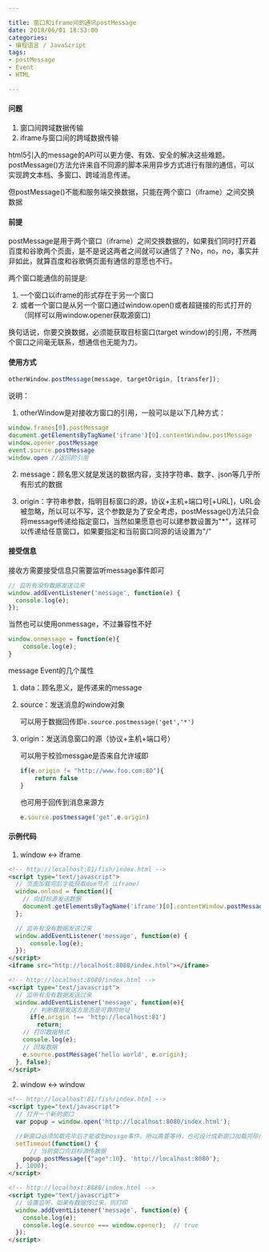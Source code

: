 ```yaml
---

title: 窗口和iframe间的通讯postMessage
date: 2018/06/01 18:53:00
categories:
- 编程语言 / JavaScript
tags:
- postMessage
- Event
- HTML

---
```


#### 问题

1. 窗口间跨域数据传输
2. iframe与窗口间的跨域数据传输

html5引入的message的API可以更方便、有效、安全的解决这些难题。postMessage()方法允许来自不同源的脚本采用异步方式进行有限的通信，可以实现跨文本档、多窗口、跨域消息传递。

但postMessage()不能和服务端交换数据，只能在两个窗口（iframe）之间交换数据

<!-- more -->

#### 前提

postMessage是用于两个窗口（iframe）之间交换数据的，如果我们同时打开着百度和谷歌两个页面，是不是说这两者之间就可以通信了？No，no，no，事实并非如此，就算百度和谷歌俩页面有通信的意愿也不行。

两个窗口能通信的前提是:

1. 一个窗口以iframe的形式存在于另一个窗口
2. 或者一个窗口是从另一个窗口通过window.open()或者超链接的形式打开的（同样可以用window.opener获取源窗口)

换句话说，你要交换数据，必须能获取目标窗口(target window)的引用，不然两个窗口之间毫无联系，想通信也无能为力。

#### 使用方式

```js
otherWindow.postMessage(message, targetOrigin, [transfer]);
```
说明：

1. otherWindow是对接收方窗口的引用，一般可以是以下几种方式：

```js
window.frames[0].postMessage
document.getElementsByTagName('iframe')[0].contentWindow.postMessage
window.opener.postMessage
event.source.postMessage
window.open //返回的引用
```

2. message：顾名思义就是发送的数据内容，支持字符串、数字、json等几乎所有形式的数据

3. origin：字符串参数，指明目标窗口的源，协议+主机+端口号[+URL]，URL会被忽略，所以可以不写，这个参数是为了安全考虑，postMessage()方法只会将message传递给指定窗口，当然如果愿意也可以建参数设置为"*"，这样可以传递给任意窗口，如果要指定和当前窗口同源的话设置为"/"

#### 接受信息

接收方需要接受信息只需要监听message事件即可

```js
// 监听有没有数据发送过来
window.addEventListener('message', function(e) {
  console.log(e);
});
```

当然也可以使用onmessage，不过兼容性不好
```js
window.onmessage = function(e){
    console.log(e);
}
```

message Event的几个属性

1. data：顾名思义，是传递来的message

2. source：发送消息的window对象

    可以用于数据回传即`e.source.postmessage('get','*')`
    
3. origin：发送消息窗口的源（协议+主机+端口号）

    可以用于校验messgae是否来自允许域即
    ```js
    if(e.origin != "http://www.foo.com:80"){
        return false
    }
    ```
    也可用于回传到消息来源方
    ```js
    e.source.postmessage('get',e.origin)
    ```

#### 示例代码

1. window <-> iframe

```html
<!-- http://localhost:81/fish/index.html -->
<script type="text/javascript">
  // 页面加载完后才能获取dom节点（iframe）
  window.onload = function(){
    // 向目标源发送数据
    document.getElementsByTagName('iframe')[0].contentWindow.postMessage({"age":10}, 'http://localhost:8080');
  };

  // 监听有没有数据发送过来
  window.addEventListener('message', function(e) {
      console.log(e);
  });
</script>
<iframe src="http://localhost:8080/index.html"></iframe>
```

```html
<!-- http://localhost:8080/index.html -->
<script type="text/javascript">
  // 监听有没有数据发送过来
  window.addEventListener('message', function(e){
      // 判断数据发送方是否是可靠的地址
      if(e.origin !== 'http://localhost:81')
        return;
    // 打印数据格式
    console.log(e);
    // 回发数据
    e.source.postMessage('hello world', e.origin);
  }, false);
</script>
```

2. window <-> window

```html
<!-- http://localhost:81/fish/index.html -->
<script type="text/javascript">
  // 打开一个新的窗口
  var popup = window.open('http://localhost:8080/index.html');

  //新窗口必须加载完毕后才能收到messge事件，所以需要等待，也可设计成新窗口加载完毕后通知父窗口
  setTimeout(function() {
      // 当前窗口向目标源传数据
    popup.postMessage({"age":10}, 'http://localhost:8080');
  }, 1000);
</script>
```
```html
<!-- http://localhost:8080/index.html -->
<script type="text/javascript"> 
  // 设置监听，如果有数据传过来，则打印
  window.addEventListener('message', function(e) {
    console.log(e);
    console.log(e.source === window.opener);  // true
  });
</script>
```

